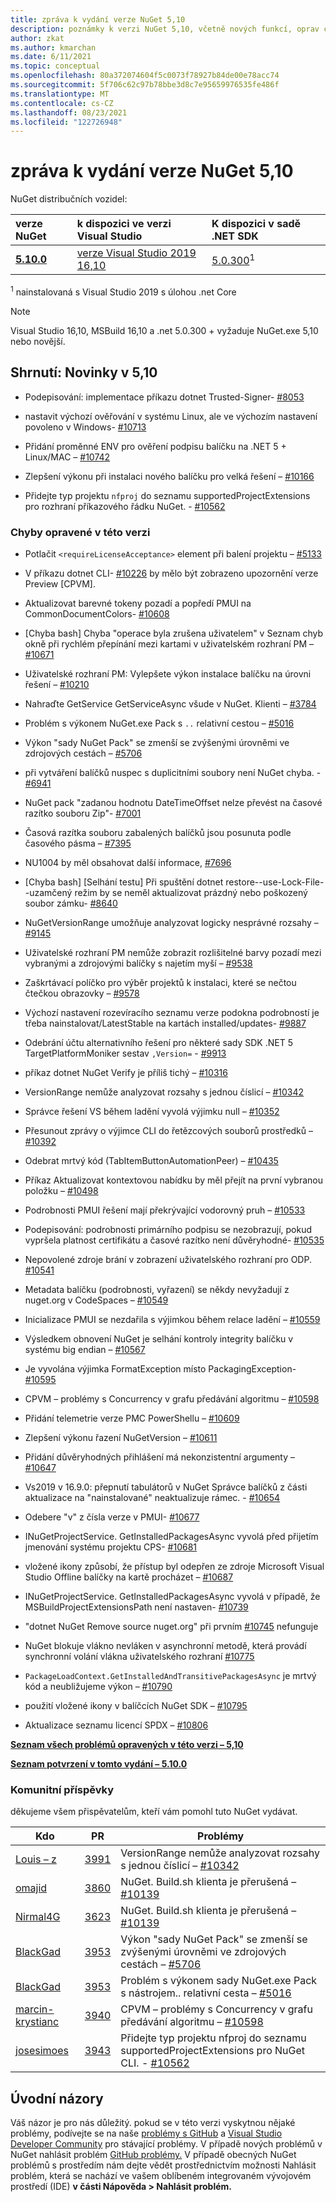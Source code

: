 ```yaml
---
title: zpráva k vydání verze NuGet 5,10
description: poznámky k verzi NuGet 5,10, včetně nových funkcí, oprav chyb a chcete odeslat obecnou.
author: zkat
ms.author: kmarchan
ms.date: 6/11/2021
ms.topic: conceptual
ms.openlocfilehash: 80a372074604f5c0073f78927b84de00e78acc74
ms.sourcegitcommit: 5f706c62c97b78bbe3d8c7e95659976535fe486f
ms.translationtype: MT
ms.contentlocale: cs-CZ
ms.lasthandoff: 08/23/2021
ms.locfileid: "122726948"
---
```

# <a name="nuget-510-release-notes"></a>zpráva k vydání verze NuGet 5,10

NuGet distribučních vozidel:

| verze NuGet | k dispozici ve verzi Visual Studio | K dispozici v sadě .NET SDK |
|:---|:---|:---|
| [**5.10.0**](https://nuget.org/downloads) | [verze Visual Studio 2019 16,10](https://visualstudio.microsoft.com/downloads/) | [5.0.300](https://dotnet.microsoft.com/download/dotnet-core/5.0)<sup>1</sup> |

<sup>1</sup> nainstalovaná s Visual Studio 2019 s úlohou .net Core
  
> [!NOTE]
> Visual Studio 16,10, MSBuild 16,10 a .net 5.0.300 + vyžaduje NuGet.exe 5,10 nebo novější.

## <a name="summary-whats-new-in-510"></a>Shrnutí: Novinky v 5,10

* Podepisování: implementace příkazu dotnet Trusted-Signer- [#8053](https://github.com/NuGet/Home/issues/8053)

* nastavit výchozí ověřování v systému Linux, ale ve výchozím nastavení povoleno v Windows- [#10713](https://github.com/NuGet/Home/issues/10713)

* Přidání proměnné ENV pro ověření podpisu balíčku na .NET 5 + Linux/MAC – [#10742](https://github.com/NuGet/Home/issues/10742)

* Zlepšení výkonu při instalaci nového balíčku pro velká řešení – [#10166](https://github.com/NuGet/Home/issues/10166)

* Přidejte typ projektu `nfproj` do seznamu supportedProjectExtensions pro rozhraní příkazového řádku NuGet. - [#10562](https://github.com/NuGet/Home/issues/10562)

### <a name="issues-fixed-in-this-release"></a>Chyby opravené v této verzi

* Potlačit `<requireLicenseAcceptance>` element při balení projektu – [#5133](https://github.com/NuGet/Home/issues/5133)

* V příkazu dotnet CLI- [#10226](https://github.com/NuGet/Home/issues/10226) by mělo být zobrazeno upozornění verze Preview [CPVM].

* Aktualizovat barevné tokeny pozadí a popředí PMUI na CommonDocumentColors- [#10608](https://github.com/NuGet/Home/issues/10608)

* [Chyba bash] Chyba "operace byla zrušena uživatelem" v Seznam chyb okně při rychlém přepínání mezi kartami v uživatelském rozhraní PM – [#10671](https://github.com/NuGet/Home/issues/10671)

* Uživatelské rozhraní PM: Vylepšete výkon instalace balíčku na úrovni řešení – [#10210](https://github.com/NuGet/Home/issues/10210)

* Nahraďte GetService GetServiceAsync všude v NuGet. Klienti – [#3784](https://github.com/NuGet/Home/issues/3784)

* Problém s výkonem NuGet.exe Pack s `..` relativní cestou – [#5016](https://github.com/NuGet/Home/issues/5016)

* Výkon "sady NuGet Pack" se zmenší se zvýšenými úrovněmi ve zdrojových cestách – [#5706](https://github.com/NuGet/Home/issues/5706)

* při vytváření balíčků nuspec s duplicitními soubory není NuGet chyba. - [#6941](https://github.com/NuGet/Home/issues/6941)

* NuGet pack "zadanou hodnotu DateTimeOffset nelze převést na časové razítko souboru Zip"- [#7001](https://github.com/NuGet/Home/issues/7001)

* Časová razítka souboru zabalených balíčků jsou posunuta podle časového pásma – [#7395](https://github.com/NuGet/Home/issues/7395)

* NU1004 by měl obsahovat další informace, [#7696](https://github.com/NuGet/Home/issues/7696)

* [Chyba bash] [Selhání testu] Při spuštění dotnet restore--use-Lock-File--uzamčený režim by se neměl aktualizovat prázdný nebo poškozený soubor zámku- [#8640](https://github.com/NuGet/Home/issues/8640)

* NuGetVersionRange umožňuje analyzovat logicky nesprávné rozsahy – [#9145](https://github.com/NuGet/Home/issues/9145)

* Uživatelské rozhraní PM nemůže zobrazit rozlišitelné barvy pozadí mezi vybranými a zdrojovými balíčky s najetím myší – [#9538](https://github.com/NuGet/Home/issues/9538)

* Zaškrtávací políčko pro výběr projektů k instalaci, které se nečtou čtečkou obrazovky – [#9578](https://github.com/NuGet/Home/issues/9578)

* Výchozí nastavení rozevíracího seznamu verze podokna podrobností je třeba nainstalovat/LatestStable na kartách installed/updates- [#9887](https://github.com/NuGet/Home/issues/9887)

* Odebrání účtu alternativního řešení pro některé sady SDK .NET 5 TargetPlatformMoniker sestav ` ,Version= `  -  [#9913](https://github.com/NuGet/Home/issues/9913)

* příkaz dotnet NuGet Verify je příliš tichý – [#10316](https://github.com/NuGet/Home/issues/10316)

* VersionRange nemůže analyzovat rozsahy s jednou číslicí – [#10342](https://github.com/NuGet/Home/issues/10342)

* Správce řešení VS během ladění vyvolá výjimku null – [#10352](https://github.com/NuGet/Home/issues/10352)

* Přesunout zprávy o výjimce CLI do řetězcových souborů prostředků – [#10392](https://github.com/NuGet/Home/issues/10392)

* Odebrat mrtvý kód (TabItemButtonAutomationPeer) – [#10435](https://github.com/NuGet/Home/issues/10435)

* Příkaz Aktualizovat kontextovou nabídku by měl přejít na první vybranou položku – [#10498](https://github.com/NuGet/Home/issues/10498)

* Podrobnosti PMUI řešení mají překrývající vodorovný pruh – [#10533](https://github.com/NuGet/Home/issues/10533)

* Podepisování: podrobnosti primárního podpisu se nezobrazují, pokud vypršela platnost certifikátu a časové razítko není důvěryhodné- [#10535](https://github.com/NuGet/Home/issues/10535)

* Nepovolené zdroje brání v zobrazení uživatelského rozhraní pro ODP. [#10541](https://github.com/NuGet/Home/issues/10541)

* Metadata balíčku (podrobnosti, vyřazení) se někdy nevyžadují z nuget.org v CodeSpaces – [#10549](https://github.com/NuGet/Home/issues/10549)

* Inicializace PMUI se nezdařila s výjimkou během relace ladění – [#10559](https://github.com/NuGet/Home/issues/10559)

* Výsledkem obnovení NuGet je selhání kontroly integrity balíčku v systému big endian – [#10567](https://github.com/NuGet/Home/issues/10567)

* Je vyvolána výjimka FormatException místo PackagingException- [#10595](https://github.com/NuGet/Home/issues/10595)

* CPVM – problémy s Concurrency v grafu předávání algoritmu – [#10598](https://github.com/NuGet/Home/issues/10598)

* Přidání telemetrie verze PMC PowerShellu – [#10609](https://github.com/NuGet/Home/issues/10609)

* Zlepšení výkonu řazení NuGetVersion – [#10611](https://github.com/NuGet/Home/issues/10611)

* Přidání důvěryhodných přihlášení má nekonzistentní argumenty – [#10647](https://github.com/NuGet/Home/issues/10647)

* Vs2019 v 16.9.0: přepnutí tabulátorů v NuGet Správce balíčků z části aktualizace na "nainstalované" neaktualizuje rámec. - [#10654](https://github.com/NuGet/Home/issues/10654)

* Odebere "v" z čísla verze v PMUI- [#10677](https://github.com/NuGet/Home/issues/10677)

* INuGetProjectService. GetInstalledPackagesAsync vyvolá před přijetím jmenování systému projektu CPS- [#10681](https://github.com/NuGet/Home/issues/10681)

* vložené ikony způsobí, že přístup byl odepřen ze zdroje Microsoft Visual Studio Offline balíčky na kartě procházet – [#10687](https://github.com/NuGet/Home/issues/10687)

* INuGetProjectService. GetInstalledPackagesAsync vyvolá v případě, že MSBuildProjectExtensionsPath není nastaven- [#10739](https://github.com/NuGet/Home/issues/10739)

* "dotnet NuGet Remove source nuget.org" při prvním [#10745](https://github.com/NuGet/Home/issues/10745) nefunguje

* NuGet blokuje vlákno nevláken v asynchronní metodě, která provádí synchronní volání vlákna uživatelského rozhraní [#10775](https://github.com/NuGet/Home/issues/10775)

* `PackageLoadContext.GetInstalledAndTransitivePackagesAsync` je mrtvý kód a neubližujeme výkon – [#10790](https://github.com/NuGet/Home/issues/10790)

* použití vložené ikony v balíčcích NuGet SDK – [#10795](https://github.com/NuGet/Home/issues/10795)

* Aktualizace seznamu licencí SPDX – [#10806](https://github.com/NuGet/Home/issues/10806)

**[Seznam všech problémů opravených v této verzi – 5,10](https://app.zenhub.com/workspaces/nuget-client-team-55aec9a240305cf007585881/reports/release?release=Z2lkOi8vcmFwdG9yL1JlbGVhc2UvNTY2MTQ)**
  
**[Seznam potvrzení v tomto vydání – 5.10.0](https://github.com/NuGet/NuGet.Client/compare/5.9.0.7134...5.10.0.7240)**
  
### <a name="community-contributions"></a>Komunitní příspěvky

děkujeme všem přispěvatelům, kteří vám pomohl tuto NuGet vydávat.

|Kdo|PR|Problémy|
|----|----|----|
[Louis – z](https://github.com/louis-z) | [3991](https://github.com/NuGet/NuGet.Client/pull/3991) | VersionRange nemůže analyzovat rozsahy s jednou číslicí – [#10342](https://github.com/NuGet/Home/issues/10342)
[omajid](https://github.com/omajid) | [3860](https://github.com/NuGet/NuGet.Client/pull/3860) | NuGet. Build.sh klienta je přerušená – [#10139](https://github.com/NuGet/Home/issues/10139)
[Nirmal4G](https://github.com/Nirmal4G) | [3623](https://github.com/NuGet/NuGet.Client/pull/3623) | NuGet. Build.sh klienta je přerušená – [#10139](https://github.com/NuGet/Home/issues/10139)
[BlackGad](https://github.com/BlackGad) | [3953](https://github.com/NuGet/NuGet.Client/pull/3953) | Výkon "sady NuGet Pack" se zmenší se zvýšenými úrovněmi ve zdrojových cestách – [#5706](https://github.com/NuGet/Home/issues/5706)
[BlackGad](https://github.com/BlackGad) | [3953](https://github.com/NuGet/NuGet.Client/pull/3953) | Problém s výkonem sady NuGet.exe Pack s nástrojem.. relativní cesta – [#5016](https://github.com/NuGet/Home/issues/5016)
[marcin-krystianc](https://github.com/marcin-krystianc) | [3940](https://github.com/NuGet/NuGet.Client/pull/3940) | CPVM – problémy s Concurrency v grafu předávání algoritmu – [#10598](https://github.com/NuGet/Home/issues/10598)
[josesimoes](https://github.com/josesimoes) | [3943](https://github.com/NuGet/NuGet.Client/pull/3943) | Přidejte typ projektu nfproj do seznamu supportedProjectExtensions pro NuGet CLI. - [#10562](https://github.com/NuGet/Home/issues/10562)

## <a name="feedback-welcome"></a>Úvodní názory

Váš názor je pro nás důležitý.  pokud se v této verzi vyskytnou nějaké problémy, podívejte se na naše [problémy s GitHub](https://github.com/NuGet/Home/issues) a [Visual Studio Developer Community](https://developercommunity.visualstudio.com/) pro stávající problémy.  V případě nových problémů v NuGet nahlásit problém [GitHub problémy.](https://github.com/NuGet/Home/issues/new)
V případě obecných NuGet problémů s prostředím nám dejte vědět prostřednictvím možnosti Nahlásit problém, která se nachází ve vašem oblíbeném integrovaném vývojovém prostředí (IDE) **v části Nápověda > Nahlásit problém.** [](/visualstudio/ide/how-to-report-a-problem-with-visual-studio)
